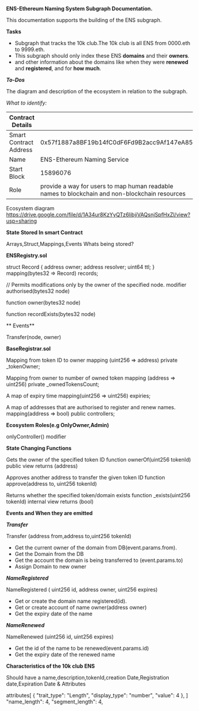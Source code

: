 **ENS-Ethereum Naming System Subgraph Documentation.**

This documentation supports the building of the ENS subgraph.

**Tasks**

* Subgraph that tracks the 10k club.The 10k club is all ENS from 0000.eth to 9999.eth.
* This subgraph should only index these ENS **domains** and their **owners**.
* and other information about the domains like when they were **renewed** and **registered**, and for **how much**.

***To-Dos***

The diagram and description of the ecosystem in relation to the subgraph.

*What to identify:*


| Contract Details       |                                            |
| ---------------------- | ------------------------------------------ |
| Smart Contract Address | 0x57f1887a8BF19b14fC0dF6Fd9B2acc9Af147eA85 |
| Name                   |  ENS-Ethereum Naming Service                                          |
| Start Block            |  15896076                                          |
| Role                   |  provide a way for users to map human readable names to blockchain and non-blockchain resources                                           |

Ecosystem diagram https://drive.google.com/file/d/1A34ur8KzYyQTz6libjiVAQsnjSpfHxZl/view?usp=sharing

**State Stored In smart Contract**

Arrays,Struct,Mappings,Events
Whats being stored?

**ENSRegistry.sol**

 struct Record {
        address owner;
        address resolver;
        uint64 ttl;
    }
mapping(bytes32 => Record) records;

 // Permits modifications only by the owner of the specified node.
    modifier authorised(bytes32 node)
 
 function owner(bytes32 node)
    
 function recordExists(bytes32 node)
 
** Events**

Transfer(node, owner)
    
**BaseRegistrar.sol**

Mapping from token ID to owner
    mapping (uint256 => address) private _tokenOwner;
    
Mapping from owner to number of owned token
    mapping (address => uint256) private _ownedTokensCount;

A map of expiry time
    mapping(uint256 => uint256) expiries;
    
A map of addresses that are authorised to register and renew names.
    mapping(address => bool) public controllers;

**Ecosystem Roles(e.g OnlyOwner,Admin)**

onlyController() modifier

**State Changing Functions**

Gets the owner of the specified token ID
function ownerOf(uint256 tokenId) public view returns (address)

Approves another address to transfer the given token ID
 function approve(address to, uint256 tokenId)
 
Returns whether the specified token/domain exists
function _exists(uint256 tokenId) internal view returns (bool)


**Events and When they are emitted**

***Transfer***

Transfer (address from,address to,uint256 tokenId)

* Get the current owner of the domain from DB(event.params.from).
* Get the Domain from the DB
* Get the account the domain is being transferred to (event.params.to)
* Assign Domain to new owner


***NameRegistered***

NameRegistered ( uint256 id, address owner, uint256 expires)
* Get or create the domain name registered(id).
* Get or create account of name owner(address owner)
* Get the expiry date of the name


***NameRenewed***

NameRenewed (uint256 id, uint256 expires)
* Get the id of the name to be renewed(event.params.id)
* Get the expiry date of the renewed name

**Characteristics of the 10k club ENS**

Should have a name,description,tokenId,creation Date,Registration date,Expiration Date & Attributes

attributes[
{
"trait_type": "Length",
"display_type": "number",
"value": 4
},
]
"name_length": 4,
"segment_length": 4,












